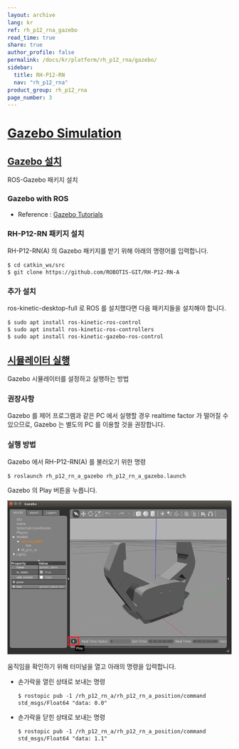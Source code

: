 ```yaml
---
layout: archive
lang: kr
ref: rh_p12_rna_gazebo
read_time: true
share: true
author_profile: false
permalink: /docs/kr/platform/rh_p12_rna/gazebo/
sidebar:
  title: RH-P12-RN
  nav: "rh_p12_rna"
product_group: rh_p12_rna
page_number: 3
---
```


<div style="counter-reset: h1 6"></div>

# [Gazebo Simulation](gazebo-simulation)

## [Gazebo 설치](gazebo-설치)
ROS-Gazebo 패키지 설치

### Gazebo with ROS
- Reference : [Gazebo Tutorials](http://gazebosim.org/tutorials?cat=connect_ros)

### RH-P12-RN 패키지 설치
RH-P12-RN(A) 의 Gazebo 패키지를 받기 위해 아래의 명령어를 입력합니다.

```
$ cd catkin_ws/src
$ git clone https://github.com/ROBOTIS-GIT/RH-P12-RN-A
```

### 추가 설치
ros-kinetic-desktop-full 로 ROS 를 설치했다면 다음 패키지들을 설치해야 합니다.

```
$ sudo apt install ros-kinetic-ros-control
$ sudo apt install ros-kinetic-ros-controllers
$ sudo apt install ros-kinetic-gazebo-ros-control
```

## [시뮬레이터 실행](시뮬레이터-실행)
Gazebo 시뮬레이터를 설정하고 실행하는 방법

### 권장사항
Gazebo 를 제어 프로그램과 같은 PC 에서 실행할 경우 realtime factor 가 떨어질 수 있으므로, Gazebo 는 별도의 PC 를 이용할 것을 권장합니다.

### 실행 방법
Gazebo 에서 RH-P12-RN(A) 를 불러오기 위한 명령

```
$ roslaunch rh_p12_rn_a_gazebo rh_p12_rn_a_gazebo.launch
```

Gazebo 의 Play 버튼을 누릅니다.  

![](/assets/images/platform/rh_p12_rn/gazebo_play_button.png)  

움직임을 확인하기 위해 터미널을 열고 아래의 명령을 입력합니다.  

- 손가락을 열린 상태로 보내는 명령

  ```
  $ rostopic pub -1 /rh_p12_rn_a/rh_p12_rn_a_position/command std_msgs/Float64 "data: 0.0"
  ```

- 손가락을 닫힌 상태로 보내는 명령

  ```
  $ rostopic pub -1 /rh_p12_rn_a/rh_p12_rn_a_position/command std_msgs/Float64 "data: 1.1"
  ```
